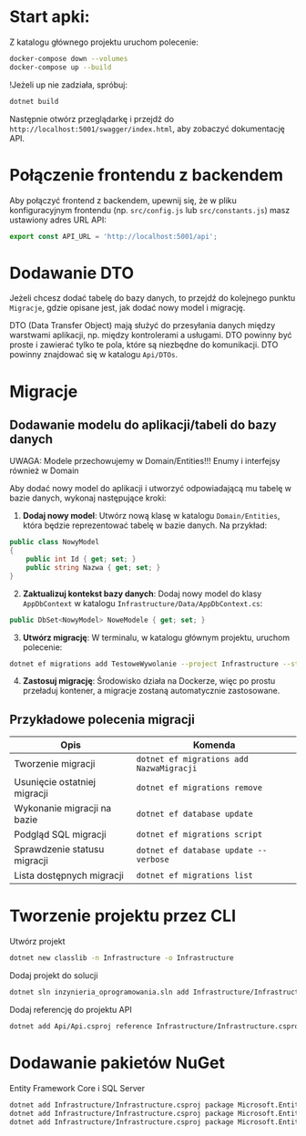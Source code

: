 # Start apki:

Z katalogu głównego projektu uruchom polecenie:

```bash
docker-compose down --volumes
docker-compose up --build
```

!Jeżeli up nie zadziała, spróbuj:

```bash
dotnet build
```

Następnie otwórz przeglądarkę i przejdź do `http://localhost:5001/swagger/index.html`, aby zobaczyć dokumentację API.


# Połączenie frontendu z backendem

Aby połączyć frontend z backendem, upewnij się, że w pliku konfiguracyjnym frontendu (np. `src/config.js` lub `src/constants.js`) masz ustawiony adres URL API:

```javascript
export const API_URL = 'http://localhost:5001/api';
```

# Dodawanie DTO

Jeżeli chcesz dodać tabelę do bazy danych, to przejdź do kolejnego punktu `Migracje`, gdzie opisane jest, jak dodać nowy model i migrację.

DTO (Data Transfer Object) mają służyć do przesyłania danych między warstwami aplikacji, np. między kontrolerami a usługami. DTO powinny być proste i zawierać tylko te pola, które są niezbędne do komunikacji.
DTO powinny znajdować się w katalogu `Api/DTOs`.


# Migracje

## Dodawanie modelu do aplikacji/tabeli do bazy danych

UWAGA: Modele przechowujemy w Domain/Entities!!! Enumy i interfejsy również w Domain

Aby dodać nowy model do aplikacji i utworzyć odpowiadającą mu tabelę w bazie danych, wykonaj następujące kroki:

1. **Dodaj nowy model**: Utwórz nową klasę w katalogu `Domain/Entities`, która będzie reprezentować tabelę w bazie danych. Na przykład:

```csharp
public class NowyModel
{
    public int Id { get; set; }
    public string Nazwa { get; set; }
}
```

2. **Zaktualizuj kontekst bazy danych**: Dodaj nowy model do klasy `AppDbContext` w katalogu `Infrastructure/Data/AppDbContext.cs`:

```csharp
public DbSet<NowyModel> NoweModele { get; set; }
```

3. **Utwórz migrację**: W terminalu, w katalogu głównym projektu, uruchom polecenie:
```bash
dotnet ef migrations add TestoweWywolanie --project Infrastructure --startup-project Api
```

4. **Zastosuj migrację**: Środowisko działa na Dockerze, więc po prostu przeładuj kontener, a migracje zostaną automatycznie zastosowane.


## Przykładowe polecenia migracji

| Opis                         | Komenda                                  |
| ---------------------------- | ---------------------------------------- |
| Tworzenie migracji           | `dotnet ef migrations add NazwaMigracji` |
| Usunięcie ostatniej migracji | `dotnet ef migrations remove`            |
| Wykonanie migracji na bazie  | `dotnet ef database update`              |
| Podgląd SQL migracji         | `dotnet ef migrations script`            |
| Sprawdzenie statusu migracji | `dotnet ef database update --verbose`    |
| Lista dostępnych migracji    | `dotnet ef migrations list`              |

# Tworzenie projektu przez CLI

Utwórz projekt

```bash
dotnet new classlib -n Infrastructure -o Infrastructure
```

Dodaj projekt do solucji

```bash
dotnet sln inzynieria_oprogramowania.sln add Infrastructure/Infrastructure.csproj
```

Dodaj referencję do projektu API

```bash
dotnet add Api/Api.csproj reference Infrastructure/Infrastructure.csproj
```

# Dodawanie pakietów NuGet

Entity Framework Core i SQL Server

```bash
dotnet add Infrastructure/Infrastructure.csproj package Microsoft.EntityFrameworkCore
dotnet add Infrastructure/Infrastructure.csproj package Microsoft.EntityFrameworkCore.SqlServer
dotnet add Infrastructure/Infrastructure.csproj package Microsoft.EntityFrameworkCore.Design
```
